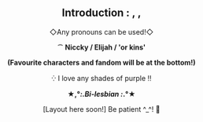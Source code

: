 <div align="center">

## Introduction : , ,

◇Any pronouns can be used!◇

⁀ **Niccky / Elijah / 'or kins'**

__(Favourite characters and fandom will be at the bottom!)__

⁛ I love any shades of purple ‼

 **★,°*:.Bi-lesbian :*.°★**

[Layout here soon!] Be patient ^_^! 💞

</div>
